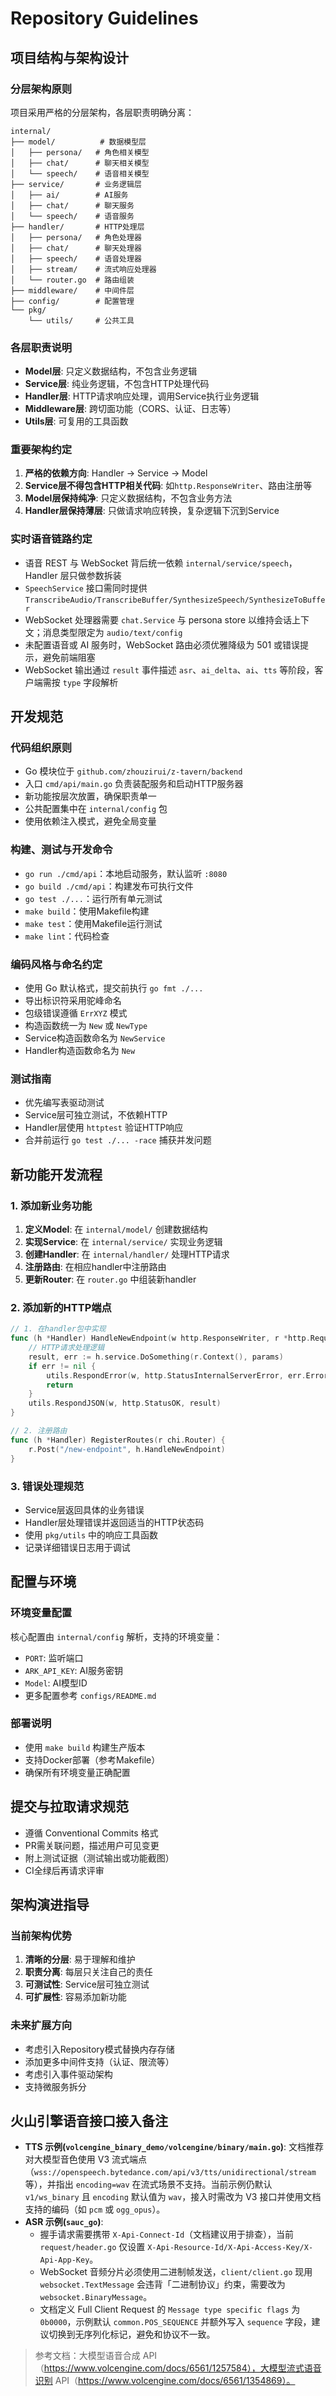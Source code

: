 # Repository Guidelines

## 项目结构与架构设计

### 分层架构原则

项目采用严格的分层架构，各层职责明确分离：

```
internal/
├── model/          # 数据模型层
│   ├── persona/   # 角色相关模型
│   ├── chat/      # 聊天相关模型
│   └── speech/    # 语音相关模型
├── service/       # 业务逻辑层
│   ├── ai/        # AI服务
│   ├── chat/      # 聊天服务
│   └── speech/    # 语音服务
├── handler/       # HTTP处理层
│   ├── persona/   # 角色处理器
│   ├── chat/      # 聊天处理器
│   ├── speech/    # 语音处理器
│   ├── stream/    # 流式响应处理器
│   └── router.go  # 路由组装
├── middleware/    # 中间件层
├── config/        # 配置管理
└── pkg/
    └── utils/     # 公共工具
```

### 各层职责说明

- **Model层**: 只定义数据结构，不包含业务逻辑
- **Service层**: 纯业务逻辑，不包含HTTP处理代码
- **Handler层**: HTTP请求响应处理，调用Service执行业务逻辑
- **Middleware层**: 跨切面功能（CORS、认证、日志等）
- **Utils层**: 可复用的工具函数

### 重要架构约定

1. **严格的依赖方向**: Handler → Service → Model
2. **Service层不得包含HTTP相关代码**: 如`http.ResponseWriter`、路由注册等
3. **Model层保持纯净**: 只定义数据结构，不包含业务方法
4. **Handler层保持薄层**: 只做请求响应转换，复杂逻辑下沉到Service

### 实时语音链路约定

- 语音 REST 与 WebSocket 背后统一依赖 `internal/service/speech`，Handler 层只做参数拆装
- `SpeechService` 接口需同时提供 `TranscribeAudio/TranscribeBuffer/SynthesizeSpeech/SynthesizeToBuffer`
- WebSocket 处理器需要 `chat.Service` 与 persona store 以维持会话上下文；消息类型限定为 `audio/text/config`
- 未配置语音或 AI 服务时，WebSocket 路由必须优雅降级为 501 或错误提示，避免前端阻塞
- WebSocket 输出通过 `result` 事件描述 `asr`、`ai_delta`、`ai`、`tts` 等阶段，客户端需按 `type` 字段解析

## 开发规范

### 代码组织原则

- Go 模块位于 `github.com/zhouzirui/z-tavern/backend`
- 入口 `cmd/api/main.go` 负责装配服务和启动HTTP服务器
- 新功能按层次放置，确保职责单一
- 公共配置集中在 `internal/config` 包
- 使用依赖注入模式，避免全局变量

### 构建、测试与开发命令

- `go run ./cmd/api`：本地启动服务，默认监听 `:8080`
- `go build ./cmd/api`：构建发布可执行文件
- `go test ./...`：运行所有单元测试
- `make build`：使用Makefile构建
- `make test`：使用Makefile运行测试
- `make lint`：代码检查

### 编码风格与命名约定

- 使用 Go 默认格式，提交前执行 `go fmt ./...`
- 导出标识符采用驼峰命名
- 包级错误遵循 `ErrXYZ` 模式
- 构造函数统一为 `New` 或 `NewType`
- Service构造函数命名为 `NewService`
- Handler构造函数命名为 `New`

### 测试指南

- 优先编写表驱动测试
- Service层可独立测试，不依赖HTTP
- Handler层使用 `httptest` 验证HTTP响应
- 合并前运行 `go test ./... -race` 捕获并发问题

## 新功能开发流程

### 1. 添加新业务功能

1. **定义Model**: 在 `internal/model/` 创建数据结构
2. **实现Service**: 在 `internal/service/` 实现业务逻辑
3. **创建Handler**: 在 `internal/handler/` 处理HTTP请求
4. **注册路由**: 在相应handler中注册路由
5. **更新Router**: 在 `router.go` 中组装新handler

### 2. 添加新的HTTP端点

```go
// 1. 在handler包中实现
func (h *Handler) HandleNewEndpoint(w http.ResponseWriter, r *http.Request) {
    // HTTP请求处理逻辑
    result, err := h.service.DoSomething(r.Context(), params)
    if err != nil {
        utils.RespondError(w, http.StatusInternalServerError, err.Error())
        return
    }
    utils.RespondJSON(w, http.StatusOK, result)
}

// 2. 注册路由
func (h *Handler) RegisterRoutes(r chi.Router) {
    r.Post("/new-endpoint", h.HandleNewEndpoint)
}
```

### 3. 错误处理规范

- Service层返回具体的业务错误
- Handler层处理错误并返回适当的HTTP状态码
- 使用 `pkg/utils` 中的响应工具函数
- 记录详细错误日志用于调试

## 配置与环境

### 环境变量配置

核心配置由 `internal/config` 解析，支持的环境变量：

- `PORT`: 监听端口
- `ARK_API_KEY`: AI服务密钥
- `Model`: AI模型ID
- 更多配置参考 `configs/README.md`

### 部署说明

- 使用 `make build` 构建生产版本
- 支持Docker部署（参考Makefile）
- 确保所有环境变量正确配置

## 提交与拉取请求规范

- 遵循 Conventional Commits 格式
- PR需关联问题，描述用户可见变更
- 附上测试证据（测试输出或功能截图）
- CI全绿后再请求评审

## 架构演进指导

### 当前架构优势

1. **清晰的分层**: 易于理解和维护
2. **职责分离**: 每层只关注自己的责任
3. **可测试性**: Service层可独立测试
4. **可扩展性**: 容易添加新功能

### 未来扩展方向

- 考虑引入Repository模式替换内存存储
- 添加更多中间件支持（认证、限流等）
- 考虑引入事件驱动架构
- 支持微服务拆分

## 火山引擎语音接口接入备注

- **TTS 示例(`volcengine_binary_demo/volcengine/binary/main.go`)**: 文档推荐对大模型音色使用 V3 流式端点（`wss://openspeech.bytedance.com/api/v3/tts/unidirectional/stream` 等），并指出 `encoding=wav` 在流式场景不支持。当前示例仍默认 `v1/ws_binary` 且 `encoding` 默认值为 `wav`，接入时需改为 V3 接口并使用文档支持的编码（如 `pcm` 或 `ogg_opus`）。
- **ASR 示例(`sauc_go`)**:
  - 握手请求需要携带 `X-Api-Connect-Id`（文档建议用于排查），当前 `request/header.go` 仅设置 `X-Api-Resource-Id/X-Api-Access-Key/X-Api-App-Key`。
  - WebSocket 音频分片必须使用二进制帧发送，`client/client.go` 现用 `websocket.TextMessage` 会违背「二进制协议」约束，需要改为 `websocket.BinaryMessage`。
  - 文档定义 Full Client Request 的 `Message type specific flags` 为 `0b0000`，示例默认 `common.POS_SEQUENCE` 并额外写入 `sequence` 字段，建议切换到无序列化标记，避免和协议不一致。

> 参考文档：大模型语音合成 API（https://www.volcengine.com/docs/6561/1257584），大模型流式语音识别 API（https://www.volcengine.com/docs/6561/1354869）。
